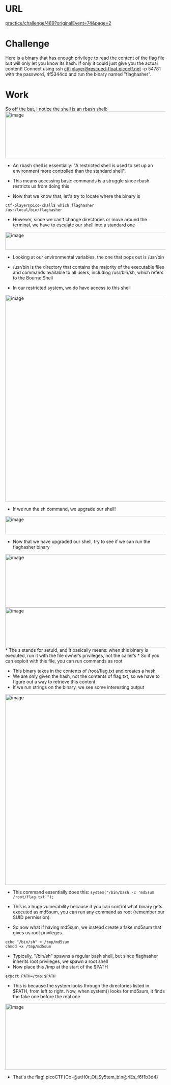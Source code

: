 # URL
[practice/challenge/489?originalEvent=74&page=2](https://play.picoctf.org/practice/challenge/489?originalEvent=74&page=2)

# Challenge
Here is a binary that has enough privilege to read the content of the flag file but will only let you know its hash. If only it could just give you the actual content!
Connect using ssh ctf-player@rescued-float.picoctf.net -p 54781 with the password, 4f5344cd and run the binary named "flaghasher".

# Work

So off the bat, I notice the shell is an rbash shell: 
<img width="749" height="146" alt="image" src="https://github.com/user-attachments/assets/0674de02-bad3-47fb-8397-0172268b3f92" />

* An rbash shell is essentially: "A restricted shell is used to set up an environment more controlled than the standard shell".
* This means accessing basic commands is a struggle since rbash restricts us from doing this

* Now that we know that, let's try to locate where the binary is
```
ctf-player@pico-chall$ which flaghasher
/usr/local/bin/flaghasher
```

* However, since we can't change directories or move around the terminal, we have to escalate our shell into a standard one

<img width="1186" height="56" alt="image" src="https://github.com/user-attachments/assets/1aa5241b-8805-4f3a-a67b-a0a615a8319b" />


* Looking at our environmental variables, the one that pops out is /usr/bin
* /usr/bin is the directory that contains the majority of the executable files and commands available to all users, including /usr/bin/sh, which refers to the Bourne Shell

* In our restricted system, we do have access to this shell
<img width="581" height="648" alt="image" src="https://github.com/user-attachments/assets/be745fa8-a677-4444-ae5e-cd00676505d4" />

* If we run the sh command, we upgrade our shell!
<img width="702" height="57" alt="image" src="https://github.com/user-attachments/assets/ee0a14ec-8494-4d41-8272-f5a3b9e13221" />


* Now that we have upgraded our shell, try to see if we can run the flaghasher binary
<img width="868" height="167" alt="image" src="https://github.com/user-attachments/assets/9c96876c-3170-4554-968c-a52893292af0" />

<img width="848" height="125" alt="image" src="https://github.com/user-attachments/assets/9a6757cc-f723-436e-9720-fa478c4b0464" />
* The s stands for setuid, and it basically means: when this binary is executed, run it with the file owner’s privileges, not the caller’s
* So if you can exploit with this file, you can run commands as root

* This binary takes in the contents of /root/flag.txt and creates a hash
* We are only given the hash, not the contents of flag.txt, so we have to figure out a way to retrieve this content
* If we run strings on the binary, we see some interesting output
<img width="583" height="597" alt="image" src="https://github.com/user-attachments/assets/f792029f-d9a8-4934-903e-c208aa569d54" />

* This command essentially does this: ```system("/bin/bash -c 'md5sum /root/flag.txt'");```
* This is a huge vulnerability because if you can control what binary gets executed as md5sum, you can run any command as root (remember our SUID permission).

* So now what if having md5sum, we instead create a fake md5sum that gives us root privileges.
```
echo "/bin/sh" > /tmp/md5sum
chmod +x /tmp/md5sum
```
* Typically, "/bin/sh" spawns a regular bash shell, but since flaghasher inherits root privileges, we spawn a root shell
* Now place this /tmp at the start of the $PATH
```
export PATH=/tmp:$PATH
```
* This is because the system looks through the directories listed in $PATH, from left to right. Now, when system() looks for md5sum, it finds the fake one before the real one
<img width="1381" height="207" alt="image" src="https://github.com/user-attachments/assets/a8e8fad2-97b3-4610-b5d3-3c783a2d1663" />

* That's the flag! picoCTF{Co-@utH0r_Of_Sy5tem_b!n@riEs_f6f1b3d4}
